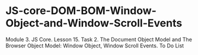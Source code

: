 # JS-core-DOM-BOM-Window-Object-and-Window-Scroll-Events
Module 3. JS Core. Lesson 15. Task 2. The Document Object Model and The Browser Object Model: Window Object, Window Scroll Events. To Do List
